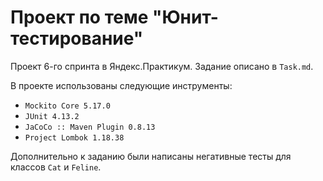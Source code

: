 # Проект по теме "Юнит-тестирование"
Проект 6-го спринта в Яндекс.Практикум. Задание описано в `Task.md`.

В проекте использованы следующие инструменты:
* `Mockito Core 5.17.0`
* `JUnit 4.13.2`
* `JaCoCo :: Maven Plugin 0.8.13`
* `Project Lombok 1.18.38`

Дополнительно к заданию были написаны негативные тесты для классов `Cat` и `Feline`.